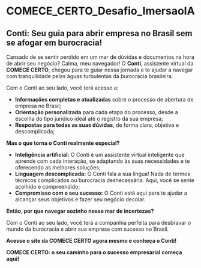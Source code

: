 # COMECE_CERTO_Desafio_ImersaoIA
## Conti: Seu guia para abrir empresa no Brasil sem se afogar em burocracia!

Cansado de se sentir perdido em um mar de dúvidas e documentos na hora de abrir seu negócio? Calma, meu navegador! O **Conti**, assistente virtual da **COMECE CERTO**, chegou para te guiar nessa jornada e te ajudar a navegar com tranquilidade pelas águas turbulentas da burocracia brasileira.

Com o Conti ao seu lado, você terá acesso a:

* **Informações completas e atualizadas** sobre o processo de abertura de empresa no Brasil;
* **Orientação personalizada** para cada etapa do processo, desde a escolha do tipo jurídico ideal até o registro da sua empresa;
* **Respostas para todas as suas dúvidas**, de forma clara, objetiva e descomplicada;

**Mas o que torna o Conti realmente especial?**

* **Inteligência artificial:** O Conti é um assistente virtual inteligente que aprende com cada interação, se adaptando às suas necessidades e te oferecendo as melhores soluções;
* **Linguagem descomplicada:** O Conti fala a sua língua! Nada de termos técnicos complicados ou burocracia desnecessária. Aqui, você se sente acolhido e compreendido;
* **Compromisso com o seu sucesso:** O Conti está aqui para te ajudar a alcançar seus objetivos e fazer seu negócio decolar.

**Então, por que navegar sozinho nesse mar de incertezas?**

Com o Conti ao seu lado, você terá a companhia perfeita para desbravar o mundo da burocracia e abrir sua empresa com sucesso no Brasil.

**Acesse o site da COMECE CERTO agora mesmo e conheça o Conti!**

**COMECE CERTO: o seu caminho para o sucesso empresarial começa aqui!**

